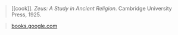 > [[cook]]. *Zeus: A Study in Ancient Religion*. Cambridge University Press, 1925.

> [books.google.com](https://books.google.com/books?id=BNlw1neN4_QC&pg=PA1217&lpg=PA1217&dq=Sabazios+etymology&source=bl&ots=WsbItWEBMu&sig=ACfU3U09HF3EpvmFHvIDQ_S5FWOzvs4MGg&hl=en&sa=X&ved=2ahUKEwiJ9PrN89_6AhUwmmoFHTDVAIYQ6AF6BAhCEAM#v=onepage&q=Sabazios%20etymology&f=false)